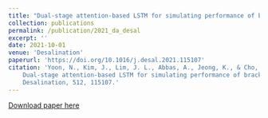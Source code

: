 ```yaml
---
title: "Dual-stage attention-based LSTM for simulating performance of brackish water treatment plant"
collection: publications
permalink: /publication/2021_da_desal
excerpt: ''
date: 2021-10-01
venue: 'Desalination'
paperurl: 'https://doi.org/10.1016/j.desal.2021.115107'
citation: 'Yoon, N., Kim, J., Lim, J. L., Abbas, A., Jeong, K., & Cho, K. H. (2021). 
    Dual-stage attention-based LSTM for simulating performance of brackish water treatment plant. 
    Desalination, 512, 115107.'
---
```


[Download paper here](https://doi.org/10.1016/j.desal.2021.115107)